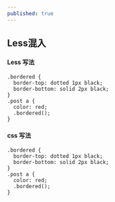 ```yaml
---
published: true
---
```

## Less混入


#### Less 写法
```
.bordered {
  border-top: dotted 1px black;
  border-bottom: solid 2px black;
}
.post a {
  color: red;
  .bordered();
}
```

#### css 写法

```
.bordered {
  border-top: dotted 1px black;
  border-bottom: solid 2px black;
}
.post a {
  color: red;
  .bordered();
}
```
